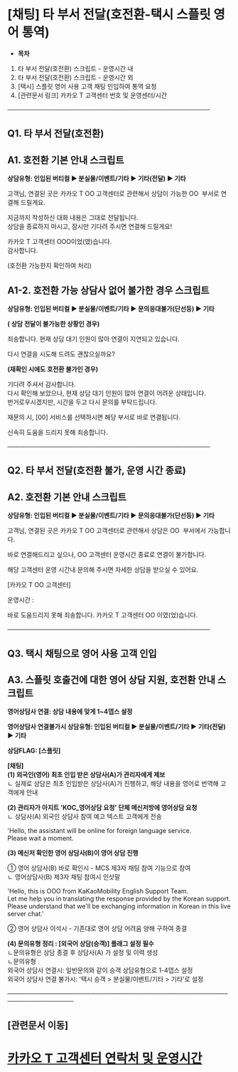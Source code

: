 # [채팅] 타 부서 전달(호전환-택시 스플릿 영어 통역)

* **목차**

1. 타 부서 전달(호전환) 스크립트 - 운영시간 내
2. 타 부서 전달(호전환) 스크립트 - 운영시간 외
3. [택시] 스플릿 영어 사용 고객 채팅 인입하여 통역 요청
4. [관련문서 링크] 카카오 T 고객센터 번호 및 운영센터/시간

──────────────────────────────────────────────

**Q1. 타 부서 전달(호전환)**
--------------------

**A1. 호전환 기본 안내 스크립트**
----------------------

**상담유형: 인입된 버티컬 **▶** 분실물/이벤트/기타 **▶** 기타(전달) **▶** 기타**

고객님, 연결된 곳은 카카오 T OO 고객센터로 관련해서 상담이 가능한 OO  부서로 연결해 드릴게요.

지금까지 작성하신 대화 내용은 그대로 전달됩니다.   
상담을 종료하지 마시고, 잠시만 기다려 주시면 연결해 드릴게요!

카카오 T 고객센터 OOO이었(였)습니다.   
감사합니다.

(호전환 가능한지 확인하여 처리)

**A1-2. 호전환 가능 상담사 없어 불가한 경우 스크립트**
-----------------------------------

**상담유형: 인입된 버티컬 **▶** 분실물/이벤트/기타 **▶** 문의응대불가(단선등) **▶** 기타**

**( 상담 전달이 불가능한 상황인 경우)**

죄송합니다. 현재 상담 대기 인원이 많아 연결이 지연되고 있습니다.

다시 연결을 시도해 드려도 괜찮으실까요?

**(재확인 시에도 호전환 불가인 경우)**

기다려 주셔서 감사합니다.   
다시 확인해 보았으나, 현재 상담 대기 인원이 많아 연결이 어려운 상태입니다.   
번거로우시겠지만, 시간을 두고 다시 문의를 부탁드립니다.

재문의 시, [00] 서비스를 선택하시면 해당 부서로 바로 연결됩니다.

신속히 도움을 드리지 못해 죄송합니다.

──────────────────────────────────────────────

**Q2. 타 부서 전달(호전환 불가, 운영 시간 종료)**
---------------------------------

**A2. 호전환 기본 안내 스크립트**
----------------------

**상담유형: 인입된 버티컬 **▶** 분실물/이벤트/기타 **▶** 문의응대불가(단선등) **▶** 기타**

고객님, 연결된 곳은 카카오 T OO 고객센터로 관련해서 상담은 OO  부서에서 가능합니다.

바로 연결해드리고 싶으나, OO 고객센터 운영시간 종료로 연결이 불가합니다.

해당 고객센터 운영 시간내 문의해 주시면 자세한 상담을 받으실 수 있어요.

[카카오 T OO 고객센터]

운영시간 :

바로 도움드리지 못해 죄송합니다. 카카오 T 고객센터 OO 이였(었)습니다.

──────────────────────────────────────────────

**Q3. 택시 채팅으로 영어 사용 고객 인입**
---------------------------

**A3. 스플릿 호출건에 대한 영어 상담 지원, 호전환 안내 스크립트**
-----------------------------------------

**영어상담사 연결: 상담 내용에 맞게 1~4뎁스 설정**

**영어상담사 연결불가시 상담유형: 인입된 버티컬 **▶** 분실물/이벤트/기타 **▶** 기타(전달) **▶** 기타**

**상담FLAG: [스플릿]**

**[채팅]**  
**(1) 외국인(영어) 최초 인입 받은 상담사(A)가 관리자에게 제보**  
ㄴ 실제로 상담은 최초 인입받은 상담사(A)가 진행하고, 해당 내용을 영어로 번역해 고객에게 안내

**(2) 관리자가 아지트 'KOC\_영어상담 요청' 단체 메신저방에 영어상담 요청**  
ㄴ 상담사(A) 외국인 상담사 참여 예고 텍스트 고객에게 전송

'Hello, the assistant will be online for foreign language service.  
Please wait a moment.

**(3) 메신저 확인한 영어 상담사(B)이 영어 상담 진행**

① 영어 상담사(B) 바로 확인시 - MCS 제3자 채팅 참여 기능으로 참여  
ㄴ 영어상담사(B) 제3자 채팅 참여시 인삿말

'Hello, this is OOO from KaKaoMobility English Support Team.  
Let me help you in translating the response provided by the Korean support.   
Please understand that we'll be exchanging information in Korean in this live server chat.'

② 영어 상담사 이석시 - 기존대로 영어 상담 어려움 양해 구하여 종결

**(4) 문의유형 정리 : [외국어 상담(승객)] 플래그 설정 필수**  
ㄴ문의유형은 상담 종결 후 상담사(A) 가 설정 및 이력 생성  
ㄴ문의유형   
외국어 상담사 연결시: 일반문의와 같이 승객 상담유형으로 1-4뎁스 설정  
외국어 상담사 연결 불가시: '택시 승객 > 분실물/이벤트/기타 > 기타'로 설정

─────────────────────────────────────────────────────────────────

**[관련문서 이동]**
-------------

[카카오 T 고객센터 연락처 및 운영시간](https://kakaomobilitysupport.zendesk.com/hc/ko/articles/29629748230809--%EC%B1%84%ED%8C%85-%EC%A0%84%ED%99%94-%EC%B9%B4%EC%B9%B4%EC%98%A4-T-%EA%B3%A0%EA%B0%9D%EC%84%BC%ED%84%B0-%EC%97%B0%EB%9D%BD%EC%B2%98-%EB%B0%8F-%EC%9A%B4%EC%98%81%EC%8B%9C%EA%B0%84)
====================================================================================================================================================================================================================================================================================